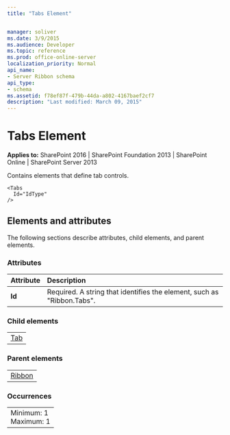 ```yaml
---
title: "Tabs Element"


manager: soliver
ms.date: 3/9/2015
ms.audience: Developer
ms.topic: reference
ms.prod: office-online-server
localization_priority: Normal
api_name:
- Server Ribbon schema
api_type:
- schema
ms.assetid: f78ef87f-479b-44da-a802-4167baef2cf7
description: "Last modified: March 09, 2015"
---
```


# Tabs Element

 
  
 **Applies to:** SharePoint 2016 | SharePoint Foundation 2013 | SharePoint Online | SharePoint Server 2013
  
Contains elements that define tab controls.
  
```
<Tabs
  Id="IdType"
/>
```

## Elements and attributes

The following sections describe attributes, child elements, and parent elements.

### Attributes

|**Attribute**|**Description**|
|:-----|:-----|
|**Id** <br/> |Required. A string that identifies the element, such as "Ribbon.Tabs".  <br/> |
   
### Child elements

||
|:-----|
|[Tab](tab-element.md)|
   
### Parent elements

||
|:-----|
|[Ribbon](ribbon-element.md)|
   
### Occurrences

||
|:-----|
|Minimum: 1  <br/> Maximum: 1  <br/> |
   

